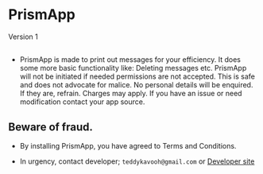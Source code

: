 # PrismApp
Version 1
##
* PrismApp is made to print out messages for your efficiency.
        It does some more basic functionality like: Deleting messages etc. PrismApp will not be
        initiated if needed permissions are not accepted. This is safe and does not advocate for
        malice. No personal details will be enquired. If they are, refrain. Charges may apply. If
        you have an issue or need modification contact your app source.
        
## Beware of fraud. 
* By installing PrismApp, you have agreed to Terms and Conditions.

* In urgency, contact developer; `teddykavooh@gmail.com` or [Developer site](https://antonykavoo-portfolio.vercel.app/) 
